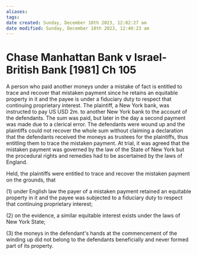 ```yaml
---
aliases: 
tags: 
date created: Sunday, December 10th 2023, 12:02:27 am
date modified: Sunday, December 10th 2023, 12:40:23 am
---
```


# Chase Manhattan Bank v Israel-British Bank [1981] Ch 105

A person who paid another moneys under a mistake of fact is entitled to trace and recover that mistaken payment since he retains an equitable property in it and the payee is under a fiduciary duty to respect that continuing proprietary interest. The plaintiff, a New York bank, was instructed to pay US USD 2m. to another New York bank to the account of the defendants. The sum was paid, but later in the day a second payment was made due to a clerical error. The defendants were wound up and the plaintiffs could not recover the whole sum without claiming a declaration that the defendants received the moneys as trustees for the plaintiffs, thus entitling them to trace the mistaken payment. At trial, it was agreed that the mistaken payment was governed by the law of the State of New York but the procedural rights and remedies had to be ascertained by the laws of England.

Held, the plaintiffs were entitled to trace and recover the mistaken payment on the grounds, that

(1) under English law the payer of a mistaken payment retained an equitable property in it and the payee was subjected to a fiduciary duty to respect that continuing proprietary interest;

(2) on the evidence, a similar equitable interest exists under the laws of New York State;

(3) the moneys in the defendant's hands at the commencement of the winding up did not belong to the defendants beneficially and never formed part of its property.
